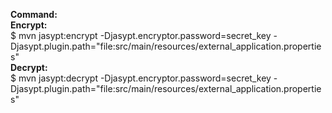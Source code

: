 <b>Command:</b><br>
<b>Encrypt:</b><br>
$ mvn jasypt:encrypt -Djasypt.encryptor.password=secret_key -Djasypt.plugin.path="file:src/main/resources/external_application.properties"
<br>
<b>Decrypt:</b><br>
$ mvn jasypt:decrypt -Djasypt.encryptor.password=secret_key -Djasypt.plugin.path="file:src/main/resources/external_application.properties"